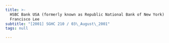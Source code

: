 ```yaml
---
title: >-
  HSBC Bank USA (formerly known as Republic National Bank of New York) v
  Francisco Lee
subtitle: "[2001] SGHC 210 / 03\_August\_2001"
tags: null

---
```


